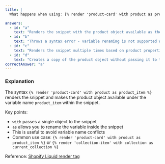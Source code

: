 ```yaml
---
title: |
  What happens when using: {% render 'product-card' with product as product_item %}

answers:
  - id: "a"
    text: "Renders the snippet with the product object available as the variable 'product_item' inside the snippet"
  - id: "b"
    text: "Throws a syntax error - variable renaming is not supported with 'with'"
  - id: "c"
    text: "Renders the snippet multiple times based on product properties"
  - id: "d"
    text: "Creates a copy of the product object without passing it to the snippet"
correctAnswer: "a"
---
```


### Explanation

The syntax `{% render 'product-card' with product as product_item %}` renders the snippet and makes the product object available under the variable name `product_item` within the snippet.

Key points:
- `with` passes a single object to the snippet
- `as` allows you to rename the variable inside the snippet
- This is useful to avoid variable name conflicts
- Common use case: `{% render 'product-card' with product as product_item %}` or `{% render 'collection-item' with collection as current_collection %}`

Reference: [Shopify Liquid render tag](https://shopify.dev/docs/api/liquid/tags/render) 